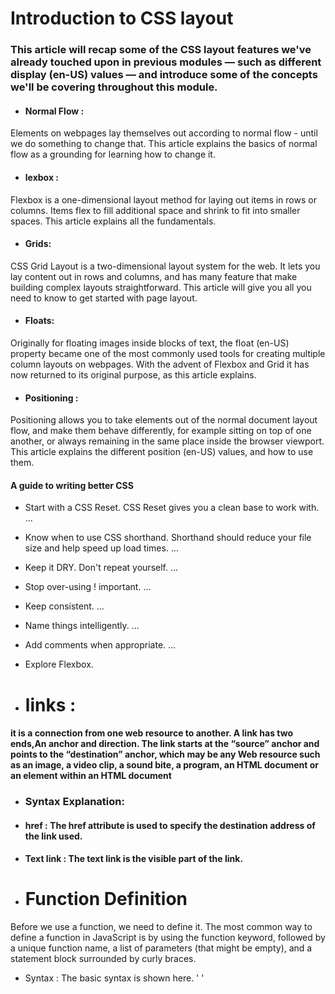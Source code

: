 # Introduction to CSS layout
### This article will recap some of the CSS layout features we've already touched upon in previous modules — such as different display (en-US) values — and introduce some of the concepts we'll be covering throughout this module.
* #### Normal Flow :

Elements on webpages lay themselves out according to normal flow - until we do something to change that. This article explains the basics of normal flow as a grounding for learning how to change it.

* #### lexbox :

Flexbox is a one-dimensional layout method for laying out items in rows or columns. Items flex to fill additional space and shrink to fit into smaller spaces. This article explains all the fundamentals.

* #### Grids:

CSS Grid Layout is a two-dimensional layout system for the web. It lets you lay content out in rows and columns, and has many feature that make building complex layouts straightforward. This article will give you all you need to know to get started with page layout.

* #### Floats:

Originally for floating images inside blocks of text, the float (en-US) property became one of the most commonly used tools for creating multiple column layouts on webpages. With the advent of Flexbox and Grid it has now returned to its original purpose, as this article explains.

* #### Positioning :

Positioning allows you to take elements out of the normal document layout flow, and make them behave differently, for example sitting on top of one another, or always remaining in the same place inside the browser viewport. This article explains the different position (en-US) values, and how to use them.

#### A guide to writing better CSS
* Start with a CSS Reset. CSS Reset gives you a clean base to work with. ...
* Know when to use CSS shorthand. Shorthand should reduce your file size and help speed up load times. ...
* Keep it DRY. Don't repeat yourself. ...
* Stop over-using ! important. ...
* Keep consistent. ...
* Name things intelligently. ...
* Add comments when appropriate. ...
* Explore Flexbox.


* # links :
#### it is a connection from one web resource to another. A link has two ends,An anchor and direction. The link starts at the “source” anchor and points to the “destination” anchor, which may be any Web resource such as an image, a video clip, a sound bite, a program, an HTML document or an element within an HTML document
* ### Syntax Explanation:

* #### href : The href attribute is used to specify the destination address of the link used.
* #### Text link : The text link is the visible part of the link.
* # Function Definition
Before we use a function, we need to define it. The most common way to define a function in JavaScript is by using the function keyword, followed by a unique function name, a list of parameters (that might be empty), and a statement block surrounded by curly braces.
* Syntax :
The basic syntax is shown here.
' <script type = "text/javascript">

</script> '